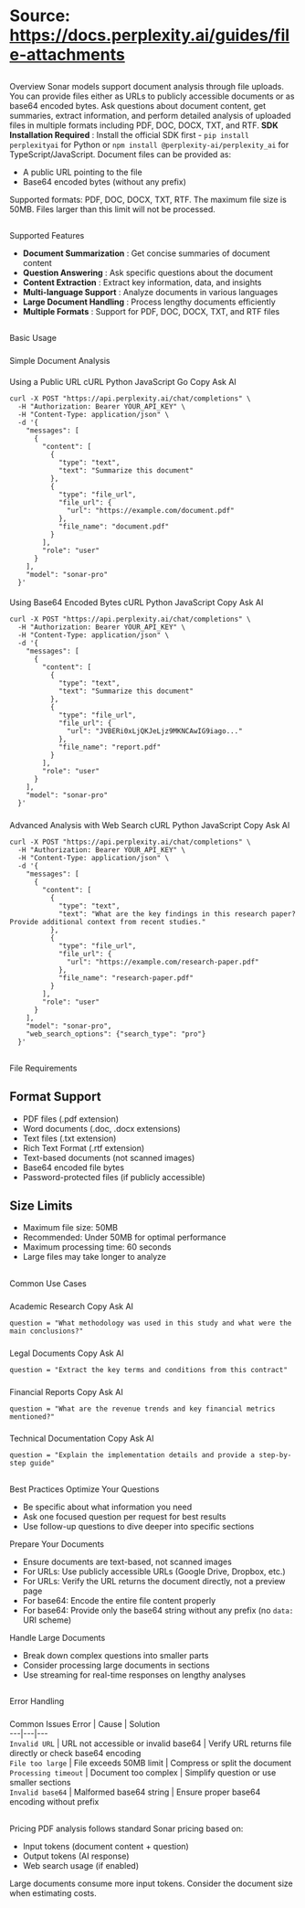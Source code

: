 # Source: https://docs.perplexity.ai/guides/file-attachments

## 
[​](https://docs.perplexity.ai/guides/file-attachments#overview)
Overview
Sonar models support document analysis through file uploads. You can provide files either as URLs to publicly accessible documents or as base64 encoded bytes. Ask questions about document content, get summaries, extract information, and perform detailed analysis of uploaded files in multiple formats including PDF, DOC, DOCX, TXT, and RTF.
**SDK Installation Required** : Install the official SDK first - `pip install perplexityai` for Python or `npm install @perplexity-ai/perplexity_ai` for TypeScript/JavaScript.
Document files can be provided as:
  * A public URL pointing to the file
  * Base64 encoded bytes (without any prefix)

Supported formats: PDF, DOC, DOCX, TXT, RTF.
The maximum file size is 50MB. Files larger than this limit will not be processed.
## 
[​](https://docs.perplexity.ai/guides/file-attachments#supported-features)
Supported Features
  * **Document Summarization** : Get concise summaries of document content
  * **Question Answering** : Ask specific questions about the document
  * **Content Extraction** : Extract key information, data, and insights
  * **Multi-language Support** : Analyze documents in various languages
  * **Large Document Handling** : Process lengthy documents efficiently
  * **Multiple Formats** : Support for PDF, DOC, DOCX, TXT, and RTF files


## 
[​](https://docs.perplexity.ai/guides/file-attachments#basic-usage)
Basic Usage
### 
[​](https://docs.perplexity.ai/guides/file-attachments#simple-document-analysis)
Simple Document Analysis
#### 
[​](https://docs.perplexity.ai/guides/file-attachments#using-a-public-url)
Using a Public URL
cURL
Python
JavaScript
Go
Copy
Ask AI
```
curl -X POST "https://api.perplexity.ai/chat/completions" \
  -H "Authorization: Bearer YOUR_API_KEY" \
  -H "Content-Type: application/json" \
  -d '{
    "messages": [
      {
        "content": [
          {
            "type": "text",
            "text": "Summarize this document"
          },
          {
            "type": "file_url",
            "file_url": {
              "url": "https://example.com/document.pdf"
            },
            "file_name": "document.pdf"
          }
        ],
        "role": "user"
      }
    ],
    "model": "sonar-pro"
  }'

```

#### 
[​](https://docs.perplexity.ai/guides/file-attachments#using-base64-encoded-bytes)
Using Base64 Encoded Bytes
cURL
Python
JavaScript
Copy
Ask AI
```
curl -X POST "https://api.perplexity.ai/chat/completions" \
  -H "Authorization: Bearer YOUR_API_KEY" \
  -H "Content-Type: application/json" \
  -d '{
    "messages": [
      {
        "content": [
          {
            "type": "text",
            "text": "Summarize this document"
          },
          {
            "type": "file_url",
            "file_url": {
              "url": "JVBERi0xLjQKJeLjz9MKNCAwIG9iago..."
            },
            "file_name": "report.pdf"
          }
        ],
        "role": "user"
      }
    ],
    "model": "sonar-pro"
  }'

```

### 
[​](https://docs.perplexity.ai/guides/file-attachments#advanced-analysis-with-web-search)
Advanced Analysis with Web Search
cURL
Python
JavaScript
Copy
Ask AI
```
curl -X POST "https://api.perplexity.ai/chat/completions" \
  -H "Authorization: Bearer YOUR_API_KEY" \
  -H "Content-Type: application/json" \
  -d '{
    "messages": [
      {
        "content": [
          {
            "type": "text",
            "text": "What are the key findings in this research paper? Provide additional context from recent studies."
          },
          {
            "type": "file_url",
            "file_url": {
              "url": "https://example.com/research-paper.pdf"
            },
            "file_name": "research-paper.pdf"
          }
        ],
        "role": "user"
      }
    ],
    "model": "sonar-pro",
    "web_search_options": {"search_type": "pro"}
  }'

```

## 
[​](https://docs.perplexity.ai/guides/file-attachments#file-requirements)
File Requirements
## Format Support
  * PDF files (.pdf extension)
  * Word documents (.doc, .docx extensions)
  * Text files (.txt extension)
  * Rich Text Format (.rtf extension)
  * Text-based documents (not scanned images)
  * Base64 encoded file bytes
  * Password-protected files (if publicly accessible)


## Size Limits
  * Maximum file size: 50MB
  * Recommended: Under 50MB for optimal performance
  * Maximum processing time: 60 seconds
  * Large files may take longer to analyze


## 
[​](https://docs.perplexity.ai/guides/file-attachments#common-use-cases)
Common Use Cases
### 
[​](https://docs.perplexity.ai/guides/file-attachments#academic-research)
Academic Research
Copy
Ask AI
```
question = "What methodology was used in this study and what were the main conclusions?"

```

### 
[​](https://docs.perplexity.ai/guides/file-attachments#legal-documents)
Legal Documents
Copy
Ask AI
```
question = "Extract the key terms and conditions from this contract"

```

### 
[​](https://docs.perplexity.ai/guides/file-attachments#financial-reports)
Financial Reports
Copy
Ask AI
```
question = "What are the revenue trends and key financial metrics mentioned?"

```

### 
[​](https://docs.perplexity.ai/guides/file-attachments#technical-documentation)
Technical Documentation
Copy
Ask AI
```
question = "Explain the implementation details and provide a step-by-step guide"

```

## 
[​](https://docs.perplexity.ai/guides/file-attachments#best-practices)
Best Practices
Optimize Your Questions
  * Be specific about what information you need
  * Ask one focused question per request for best results
  * Use follow-up questions to dive deeper into specific sections


Prepare Your Documents
  * Ensure documents are text-based, not scanned images
  * For URLs: Use publicly accessible URLs (Google Drive, Dropbox, etc.)
  * For URLs: Verify the URL returns the document directly, not a preview page
  * For base64: Encode the entire file content properly
  * For base64: Provide only the base64 string without any prefix (no `data:` URI scheme)


Handle Large Documents
  * Break down complex questions into smaller parts
  * Consider processing large documents in sections
  * Use streaming for real-time responses on lengthy analyses


## 
[​](https://docs.perplexity.ai/guides/file-attachments#error-handling)
Error Handling
### 
[​](https://docs.perplexity.ai/guides/file-attachments#common-issues)
Common Issues
Error | Cause | Solution  
---|---|---  
`Invalid URL` | URL not accessible or invalid base64 | Verify URL returns file directly or check base64 encoding  
`File too large` | File exceeds 50MB limit | Compress or split the document  
`Processing timeout` | Document too complex | Simplify question or use smaller sections  
`Invalid base64` | Malformed base64 string | Ensure proper base64 encoding without prefix  
## 
[​](https://docs.perplexity.ai/guides/file-attachments#pricing)
Pricing
PDF analysis follows standard Sonar pricing based on:
  * Input tokens (document content + question)
  * Output tokens (AI response)
  * Web search usage (if enabled)


Large documents consume more input tokens. Consider the document size when estimating costs.
